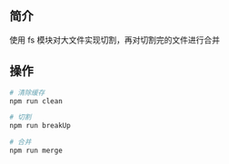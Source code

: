## 简介

使用 fs 模块对大文件实现切割，再对切割完的文件进行合并

## 操作

```sh
# 清除缓存
npm run clean

# 切割
npm run breakUp

# 合并
npm run merge
```
